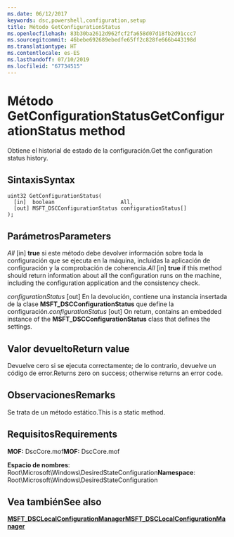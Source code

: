 ```yaml
---
ms.date: 06/12/2017
keywords: dsc,powershell,configuration,setup
title: Método GetConfigurationStatus
ms.openlocfilehash: 83b30ba2612d962fcf2fa658d07d18fb2d91ccc7
ms.sourcegitcommit: 46bebe692689ebedfe65ff2c828fe666b443198d
ms.translationtype: HT
ms.contentlocale: es-ES
ms.lasthandoff: 07/10/2019
ms.locfileid: "67734515"
---
```

# <a name="getconfigurationstatus-method"></a><span data-ttu-id="aaeef-103">Método GetConfigurationStatus</span><span class="sxs-lookup"><span data-stu-id="aaeef-103">GetConfigurationStatus method</span></span>

<span data-ttu-id="aaeef-104">Obtiene el historial de estado de la configuración.</span><span class="sxs-lookup"><span data-stu-id="aaeef-104">Get the configuration status history.</span></span>

## <a name="syntax"></a><span data-ttu-id="aaeef-105">Sintaxis</span><span class="sxs-lookup"><span data-stu-id="aaeef-105">Syntax</span></span>

```mof
uint32 GetConfigurationStatus(
  [in]  boolean                     All,
  [out] MSFT_DSCConfigurationStatus configurationStatus[]
);
```

## <a name="parameters"></a><span data-ttu-id="aaeef-106">Parámetros</span><span class="sxs-lookup"><span data-stu-id="aaeef-106">Parameters</span></span>

<span data-ttu-id="aaeef-107">*All* \[in\] **true** si este método debe devolver información sobre toda la configuración que se ejecuta en la máquina, incluidas la aplicación de configuración y la comprobación de coherencia.</span><span class="sxs-lookup"><span data-stu-id="aaeef-107">*All* \[in\] **true** if this method should return information about all the configuration runs on the machine, including the configuration application and the consistency check.</span></span>

<span data-ttu-id="aaeef-108">*configurationStatus* \[out\] En la devolución, contiene una instancia insertada de la clase **MSFT_DSCConfigurationStatus** que define la configuración.</span><span class="sxs-lookup"><span data-stu-id="aaeef-108">*configurationStatus* \[out\] On return, contains an embedded instance of the **MSFT_DSCConfigurationStatus** class that defines the settings.</span></span>

## <a name="return-value"></a><span data-ttu-id="aaeef-109">Valor devuelto</span><span class="sxs-lookup"><span data-stu-id="aaeef-109">Return value</span></span>

<span data-ttu-id="aaeef-110">Devuelve cero si se ejecuta correctamente; de lo contrario, devuelve un código de error.</span><span class="sxs-lookup"><span data-stu-id="aaeef-110">Returns zero on success; otherwise returns an error code.</span></span>

## <a name="remarks"></a><span data-ttu-id="aaeef-111">Observaciones</span><span class="sxs-lookup"><span data-stu-id="aaeef-111">Remarks</span></span>

<span data-ttu-id="aaeef-112">Se trata de un método estático.</span><span class="sxs-lookup"><span data-stu-id="aaeef-112">This is a static method.</span></span>

## <a name="requirements"></a><span data-ttu-id="aaeef-113">Requisitos</span><span class="sxs-lookup"><span data-stu-id="aaeef-113">Requirements</span></span>

<span data-ttu-id="aaeef-114">**MOF:** DscCore.mof</span><span class="sxs-lookup"><span data-stu-id="aaeef-114">**MOF:** DscCore.mof</span></span>

<span data-ttu-id="aaeef-115">**Espacio de nombres**: Root\Microsoft\Windows\DesiredStateConfiguration</span><span class="sxs-lookup"><span data-stu-id="aaeef-115">**Namespace**: Root\Microsoft\Windows\DesiredStateConfiguration</span></span>

## <a name="see-also"></a><span data-ttu-id="aaeef-116">Vea también</span><span class="sxs-lookup"><span data-stu-id="aaeef-116">See also</span></span>

[<span data-ttu-id="aaeef-117">**MSFT_DSCLocalConfigurationManager**</span><span class="sxs-lookup"><span data-stu-id="aaeef-117">**MSFT_DSCLocalConfigurationManager**</span></span>](msft-dsclocalconfigurationmanager.md)
